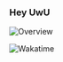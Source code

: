 ### Hey UwU

![Overview](https://github-readme-stats.vercel.app/api?username=Threeot&include_all_commits=true&count_private=true&title_color=CC88BB&text_color=885566&bg_color=20,F2FBFF,E6F8FF,FFE6EB,FFF2F5)


![Wakatime](https://github-readme-stats.vercel.app/api/wakatime?username=Threeot&title_color=CC88BB&text_color=885566&bg_color=20,F2FBFF,E6F8FF,FFE6EB,FFF2F5)
